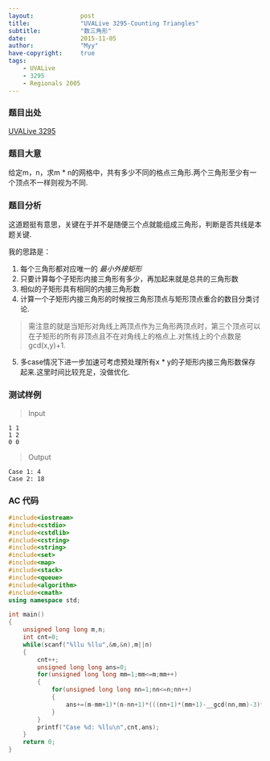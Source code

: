 ```yaml
---
layout:             post
title:              "UVALive 3295-Counting Triangles"
subtitle:           "数三角形"
date:               2015-11-05
author:             "Myy"
have-copyright:     true
tags:
    - UVALive
    - 3295
    - Regionals 2005
---
```

### 题目出处

 [UVALive 3295](https://icpcarchive.ecs.baylor.edu/index.php?option=com_onlinejudge&Itemid=8&page=show_problem&problem=1296)
 
 
### 题目大意
 
 给定m，n，求m * n的网格中，共有多少不同的格点三角形.两个三角形至少有一个顶点不一样则视为不同.

### 题目分析

 这道题挺有意思，关键在于并不是随便三个点就能组成三角形，判断是否共线是本题关键.
 
 我的思路是：
 1. 每个三角形都对应唯一的 *最小外接矩形* 
 2. 只要计算每个子矩形内接三角形有多少，再加起来就是总共的三角形数
 3. 相似的子矩形具有相同的内接三角形数
 4. 计算一个子矩形内接三角形的时候按三角形顶点与矩形顶点重合的数目分类讨论.
 > 需注意的就是当矩形对角线上两顶点作为三角形两顶点时，第三个顶点可以在子矩形的所有非顶点且不在对角线上的格点上.对焦线上的个点数是gcd(x,y)+1.
 5. 多case情况下进一步加速可考虑预处理所有x * y的子矩形内接三角形数保存起来.这里时间比较充足，没做优化.

### 测试样例

> Input
```
1 1
1 2
0 0
```
> Output
```
Case 1: 4
Case 2: 18
```

### AC 代码
 
```cpp
#include<iostream>
#include<cstdio>
#include<cstdlib>
#include<cstring>
#include<string>
#include<set>
#include<map>
#include<stack>
#include<queue>
#include<algorithm>
#include<cmath>
using namespace std;

int main()
{
	unsigned long long m,n;
	int cnt=0;
	while(scanf("%llu %llu",&m,&n),m||n)
	{
		cnt++;
		unsigned long long ans=0;
		for(unsigned long long mm=1;mm<=m;mm++)
		{
			for(unsigned long long nn=1;nn<=n;nn++)
			{
				ans+=(m-mm+1)*(n-nn+1)*(((nn+1)*(mm+1)-__gcd(nn,mm)-3)*2+4+(mm-1)*2+(nn-1)*2+4*(nn-1)*(mm-1));
			}
		}
		printf("Case %d: %llu\n",cnt,ans);
	}
	return 0;
}
```
